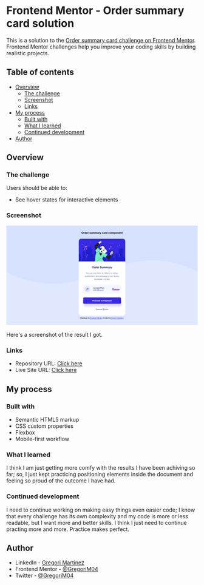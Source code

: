 # Frontend Mentor - Order summary card solution

This is a solution to the [Order summary card challenge on Frontend Mentor](https://www.frontendmentor.io/challenges/order-summary-component-QlPmajDUj). Frontend Mentor challenges help you improve your coding skills by building realistic projects. 


## Table of contents

- [Overview](#overview)
  - [The challenge](#the-challenge)
  - [Screenshot](#screenshot)
  - [Links](#links)
- [My process](#my-process)
  - [Built with](#built-with)
  - [What I learned](#what-i-learned)
  - [Continued development](#continued-development)
- [Author](#author)


## Overview

### The challenge

Users should be able to:

- See hover states for interactive elements

### Screenshot

![](./images/screenshot.png)

Here's a screenshot of the result I got.

### Links

- Repository URL: [Click here](https://github.com/GregoriM04/order-summary-component.git)
- Live Site URL: [Click here](https://gregorim04.github.io/order-summary-component/)


## My process

### Built with

- Semantic HTML5 markup
- CSS custom properties
- Flexbox
- Mobile-first workflow

### What I learned

I think I am just getting more comfy with the results I have been achiving so far; so, I just kept practicing positioning elements inside the document and feeling so proud of the outcome I have had.

### Continued development

I need to continue working on making easy things even easier code; I know that every challenge has its own complexity and my code is more or less readable, but I want more and better skills. I think I just need to continue practing more and more. Practice makes perfect.


## Author

- LinkedIn - [Gregori Martinez](https://www.linkedin.com/in/gregorim04/)
- Frontend Mentor - [@GregoriM04](https://www.frontendmentor.io/profile/GregoriM04)
- Twitter - [@GregoriM04](https://twitter.com/GregoriM04)